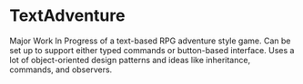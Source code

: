 # TextAdventure

Major Work In Progress of a text-based RPG adventure style game. Can be set up to support either typed commands or button-based interface. Uses a lot of object-oriented design patterns and ideas like inheritance, commands, and observers.
